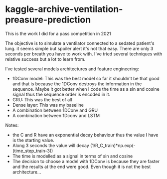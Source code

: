 # kaggle-archive-ventilation-preasure-prediction

This is the work I did for a pass competition in 2021

The objective is to simulate a ventilator connected to a sedated patient's lung. it seems simple but spoiler alert it's not that easy. There are only 3 seconds per breath you have to work with. I've tried several techniques with relative success but a lot to learn from.

I've tested several models architectures and feature engineering:
  - 1DConv model: This was the best model so far it shouldn't be that good and that is because the 1DConv destroys the information in the sequence. Maybe it got better when I code the time as a sin and cosine signal thus the sequence order is encoded in it.
  - GRU: This was the best of all
  - Dense layer: This was my baseline
  - A combination between 1DConv and GRU
  - A combination between 1Dconv and LSTM

Notes:
 - the C and R have an exponential decay behaviour thus the value I have is the starting value.
 - Along 3 seconds the value will decay (1/R_C_train)*np.exp(-(time_step_train-3))
 - The time is modelled as a signal in terms of sin and cosine
 - The decision to choose a model with 1DConv is because they are faster and the results at the end were good. Even though it is not the best architecture...

